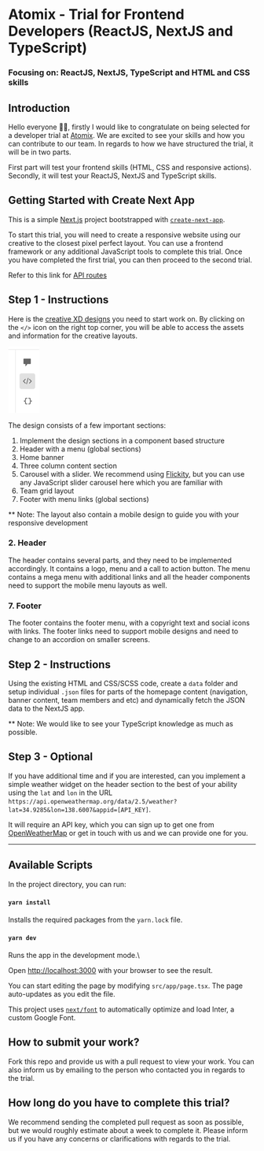 # Atomix - Trial for Frontend Developers (ReactJS, NextJS and TypeScript)
### Focusing on: ReactJS, NextJS, TypeScript and HTML and CSS skills

## Introduction
Hello everyone 👋🏼, firstly I would like to congratulate on being selected for a developer trial at [Atomix](https://www.atomix.com.au/). We are excited to see your skills and how you can contribute to our team. 
In regards to how we have structured the trial, it will be in two parts.

First part will test your frontend skills (HTML, CSS and responsive actions).\
Secondly, it will test your ReactJS, NextJS and TypeScript skills.

## Getting Started with Create Next App

This is a simple [Next.js](https://nextjs.org/) project bootstrapped with [`create-next-app`](https://github.com/vercel/next.js/tree/canary/packages/create-next-app).

To start this trial, you will need to create a responsive website using our creative to the closest pixel perfect layout. You can use a frontend framework or any additional JavaScript tools to complete this trial. Once you have completed the first trial, you can then proceed to the second trial.

Refer to this link for [API routes](https://nextjs.org/docs/api-routes/introduction)

## Step 1 - Instructions
Here is the [creative XD designs](https://xd.adobe.com/view/9b96df8b-7468-4806-9b66-1a0cd6e30fa4-cec5/) you need to start work on. By clicking on the `</>` icon on the right top corner, you will be able to access the assets and information for the creative layouts.

![xd dev](src/images/xd-dev.png)

The design consists of a few important sections:
1. Implement the design sections in a component based structure
2. Header with a menu (global sections)
3. Home banner
3. Three column content section
4. Carousel with a slider. We recommend using [Flickity](https://flickity.metafizzy.co/), but you can use any JavaScript slider carousel here which you are familiar with
5. Team grid layout
6. Footer with menu links (global sections)

** Note: The layout also contain a mobile design to guide you with your responsive development

### 2. Header
The header contains several parts, and they need to be implemented accordingly. It contains a logo, menu and a call to action button. The menu contains a mega menu with additional links and all the header components need to support the mobile menu layouts as well.

### 7. Footer
The footer contains the footer menu, with a copyright text and social icons with links. The footer links need to support mobile designs and need to change to an accordion on smaller screens.

## Step 2 -  Instructions
Using the existing HTML and CSS/SCSS code, create a `data` folder and setup individual `.json` files for parts of the homepage content (navigation, banner content, team members and etc) and dynamically fetch the JSON data to the NextJS app.

** Note: We would like to see your TypeScript knowledge as much as possible.

## Step 3 - Optional
If you have additional time and if you are interested, can you implement a simple weather widget on the header section to the best of your ability using the `lat` and `lon` in the URL `https://api.openweathermap.org/data/2.5/weather?lat=34.9285&lon=138.6007&appid=[API_KEY]`.

It will require an API key, which you can sign up to get one from [OpenWeatherMap](https://openweathermap.org/api) or get in touch with us and we can provide one for you.

---
## Available Scripts

In the project directory, you can run:

#### `yarn install`

Installs the required packages from the `yarn.lock` file.

#### `yarn dev`

Runs the app in the development mode.\

Open [http://localhost:3000](http://localhost:3000) with your browser to see the result.

You can start editing the page by modifying `src/app/page.tsx`. The page auto-updates as you edit the file.

This project uses [`next/font`](https://nextjs.org/docs/basic-features/font-optimization) to automatically optimize and load Inter, a custom Google Font.

## How to submit your work?
Fork this repo and provide us with a pull request to view your work. You can also inform us by emailing to the person who contacted you in regards to the trial.

## How long do you have to complete this trial?
We recommend sending the completed pull request as soon as possible, but we would roughly estimate about a week to complete it. Please inform us if you have any concerns or clarifications with regards to the trial.
